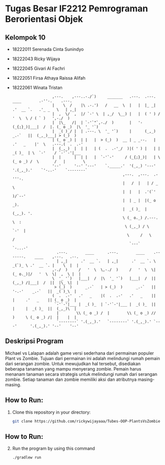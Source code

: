 # Tugas Besar IF2212 Pemrograman Berorientasi Objek
## Kelompok 10
- 18222011 Serenada Cinta Sunindyo
- 18222043 Ricky Wijaya
- 18222045 Givari Al Fachri
- 18222051 Firsa Athaya Raissa Alifah
- 18222061 Winata Tristan

                        ,---.    ,---..-./`)     _______   .---.  .---.    ____        .-''-.    .---.             
                        |    \  /    |\ .-.')   /   __  \  |   |  |_ _|  .'  __ `.   .'_ _   \   | ,_|             
                        |  ,  \/  ,  |/ `-' \  | ,_/  \__) |   |  ( ' ) /   '  \  \ / ( ` )   ',-./  )             
                        |  |\_   /|  | `-'`"`,-./  )       |   '-(_{;}_)|___|  /  |. (_ o _)  |\  '_ '`)           
                        |  _( )_/ |  | .---. \  '_ '`)     |      (_,_)    _.-`   ||  (_,_)___| > (_)  )           
                        | (_ o _) |  | |   |  > (_)  )  __ | _ _--.   | .'   _    |'  \   .---.(  .  .-'           
                        |  (_,_)  |  | |   | (  .  .-'_/  )|( ' ) |   | |  _( )_  | \  `-'    / `-'`-'|___         
                        |  |      |  | |   |  `-'`-'     / (_{;}_)|   | \ (_ o _) /  \       /   |        \        
                        '--'      '--' '---'    `._____.'  '(_,_) '---'  '.(_,_).'    `'-..-'    `--------`        
                                                        ,---.  ,---.  .-'''-.                                      
                                                        |   /  |   | / _     \                                     
                                                        |  |   |  .'(`' )/`--'                                     
                                                        |  | _ |  |(_ o _).                                        
                                                        |  _( )_  | (_,_). '.                                      
                                                        \ (_ o._) /.---.  \  :                                     
                                                         \ (_,_) / \    `-'  |                                     
                                                          \     /   \       /                                     
                                                           `---`     `-...-'                                       
                          .---.        ____      .---.        ____    .-------.    ____    ,---.   .--.            
                          | ,_|      .'  __ `.   | ,_|      .'  __ `. \  _(`)_ \ .'  __ `. |    \  |  |            
                        ,-./  )     /   '  \  \,-./  )     /   '  \  \| (_ o._)|/   '  \  \|  ,  \ |  |            
                        \  '_ '`)   |___|  /  |\  '_ '`)   |___|  /  ||  (_,_) /|___|  /  ||  |\_ \|  |            
                         > (_)  )      _.-`   | > (_)  )      _.-`   ||   '-.-'    _.-`   ||  _( )_\  |            
                        (  .  .-'   .'   _    |(  .  .-'   .'   _    ||   |     .'   _    || (_ o _)  |            
                         `-'`-'|___ |  _( )_  | `-'`-'|___ |  _( )_  ||   |     |  _( )_  ||  (_,_)\  |            
                          |        \\ (_ o _) /  |        \\ (_ o _) //   )     \ (_ o _) /|  |    |  |            
                          `--------` '.(_,_).'   `--------` '.(_,_).' `---'      '.(_,_).' '--'    '--'            


## Deskripsi Program
Michael vs Lalapan adalah game versi sederhana dari permainan populer Plant vs Zombie. Tujuan dari permainan ini adalah melindungi rumah pemain dari serangan zombie. Untuk mewujudkan hal tersebut, disediakan beberapa tanaman yang mampu menyerang zombie. Pemain harus menanam tanaman secara strategis untuk melindungi rumah dari serangan zombie. Setiap tanaman dan zombie memiliki aksi dan atributnya masing-masing.

## How to Run:
1. Clone this repository in your directory:
   ```sh
   git clone https://github.com/rickywijayaaa/Tubes-OOP-PlantsVsZombies.git

## How to Run:
2. Run the program by using this command
    ```sh 
    ./gradlew run

